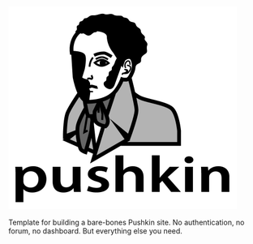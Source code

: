 <img src="https://raw.githubusercontent.com/pushkin-consortium/pushkin/main/docs/img/pushkin_bw_w_text.png" height="400" width="450" alt="pushkin logo">

Template for building a bare-bones Pushkin site. No authentication, no forum, no dashboard. But everything else you need.
